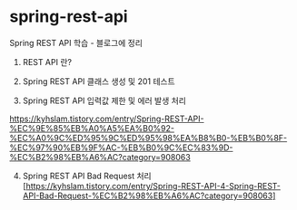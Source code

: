 # spring-rest-api
Spring REST API 학습 - 블로그에 정리

1. REST API 란?

2. Spring REST API 클래스 생성 및 201 테스트

3. Spring REST API 입력값 제한 및 에러 발생 처리

https://kyhslam.tistory.com/entry/Spring-REST-API-%EC%9E%85%EB%A0%A5%EA%B0%92-%EC%A0%9C%ED%95%9C%ED%95%98%EA%B8%B0-%EB%B0%8F-%EC%97%90%EB%9F%AC-%EB%B0%9C%EC%83%9D-%EC%B2%98%EB%A6%AC?category=908063

4. Spring REST API Bad Request 처리 [https://kyhslam.tistory.com/entry/Spring-REST-API-4-Spring-REST-API-Bad-Request-%EC%B2%98%EB%A6%AC?category=908063]
